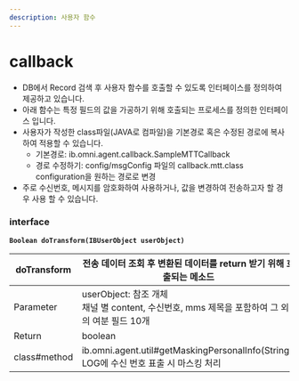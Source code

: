 ```yaml
---
description: 사용자 함수
---
```


# callback

* DB에서 Record 검색 후 사용자 함수를 호출할 수 있도록 인터페이스를 정의하여 제공하고 있습니다.
* 아래 함수는 특정 필드의 값을 가공하기 위해 호출되는 프로세스를 정의한 인터페이스 입니다.
* 사용자가 작성한 class파일(JAVA로 컴파일)을 기본경로 혹은 수정된 경로에 복사하여 적용할 수 있습니다.
  * 기본경로: ib.omni.agent.callback.SampleMTTCallback
  * 경로 수정하기: config/msgConfig 파일의 callback.mtt.class configuration을 원하는 경로로 변경
* 주로 수신번호, 메시지를 암호화하여 사용하거나, 값을 변경하여 전송하고자 할 경우 사용 할 수 있습니다.

### interface

<pre class="language-java"><code class="lang-java"><strong>Boolean doTransform(IBUserObject userObject)
</strong></code></pre>

<table><thead><tr><th width="155.92761394101876">doTransform</th><th>전송 데이터 조회 후 변환된 데이터를 return 받기 위해 호출되는 메소드</th></tr></thead><tbody><tr><td>Parameter</td><td>userObject: 참조 개체<br>채널 별 content, 수신번호, mms 제목을 포함하여 그 외의 여분 필드 10개</td></tr><tr><td>Return</td><td>boolean</td></tr><tr><td>class#method</td><td>ib.omni.agent.util#getMaskingPersonalInfo(String): LOG에 수신 번호 표출 시 마스킹 처리</td></tr></tbody></table>
